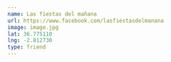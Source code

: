 ```yaml
---
name: Las fiestas del mañana
url: https://www.facebook.com/lasfiestasdelmanana
image: image.jpg
lat: 36.775110
lng: -2.812730
type: friend
---
```


